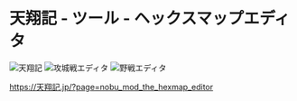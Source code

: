 # 天翔記 - ツール - ヘックスマップエディタ

![天翔記](https://img.shields.io/badge/天翔記-with_PK-6479ff.svg)
![攻城戦エディタ](https://img.shields.io/badge/Sakura-1.0.2.0-6479ff.svg)
![野戦エディタ](https://img.shields.io/badge/Sakura-1.0.0.8-6479ff.svg)

https://天翔記.jp/?page=nobu_mod_the_hexmap_editor